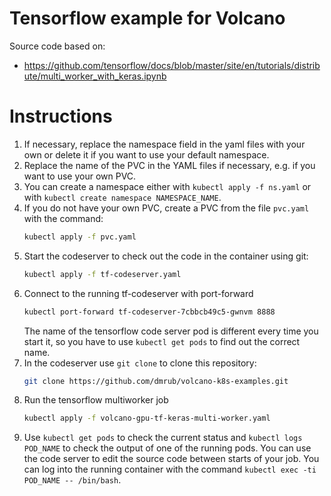 # Tensorflow example for Volcano

Source code based on:

* https://github.com/tensorflow/docs/blob/master/site/en/tutorials/distribute/multi_worker_with_keras.ipynb

# Instructions

1. If necessary, replace the namespace field in the yaml files with your own or delete it if you want to use your default namespace.
2. Replace the name of the PVC in the YAML files if necessary, e.g. if you want to use your own PVC.
3. You can create a namespace either with `kubectl apply -f ns.yaml` or with `kubectl create namespace NAMESPACE_NAME`.
4. If you do not have your own PVC, create a PVC from the file `pvc.yaml` with the command:
    ```sh
    kubectl apply -f pvc.yaml
    ```
4. Start the codeserver to check out the code in the container using git:
    ```sh
    kubectl apply -f tf-codeserver.yaml
    ```
5. Connect to the running tf-codeserver with port-forward
    ```sh
    kubectl port-forward tf-codeserver-7cbbcb49c5-gwnvm 8888
    ```
    The name of the tensorflow code server pod is different every time you start it, so you have to use `kubectl get pods` to find out the correct name.
6. In the codeserver use `git clone` to clone this repository:
    ```sh
    git clone https://github.com/dmrub/volcano-k8s-examples.git
    ```
7. Run the tensorflow multiworker job
    ```sh
    kubectl apply -f volcano-gpu-tf-keras-multi-worker.yaml
    ```
8. Use `kubectl get pods` to check the current status and `kubectl logs POD_NAME` to check the output of one of the running pods. You can use the code server to edit the source code between starts of your job. You can log into the running container with the command `kubectl exec -ti POD_NAME -- /bin/bash`.
